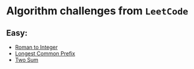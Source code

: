 # Algorithm challenges from `LeetCode`

## Easy:

- [Roman to Integer](./easy/romanToInt.ts)
- [Longest Common Prefix](./easy/longestCommonPrefix.ts)
- [Two Sum](./easy/twoSum.ts)
